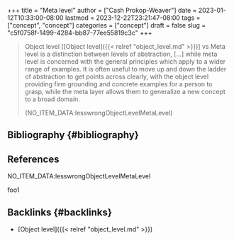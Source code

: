 +++
title = "Meta level"
author = ["Cash Prokop-Weaver"]
date = 2023-01-12T10:33:00-08:00
lastmod = 2023-12-22T23:21:47-08:00
tags = ["concept", "concept"]
categories = ["concept"]
draft = false
slug = "c5f0758f-1499-4284-bb87-77ee55819c3c"
+++

> Object level [[Object level]({{< relref "object_level.md" >}})] vs Meta level is a distinction between levels of abstraction, [...] while meta level is concerned with the general principles which apply to a wider range of examples. It is often useful to move up and down the ladder of abstraction to get points across clearly, with the object level providing firm grounding and concrete examples for a person to grasp, while the meta layer allows them to generalize a new concept to a broad domain.
>
> (NO_ITEM_DATA:lesswrongObjectLevelMetaLevel)


## Bibliography {#bibliography}

## References

<style>.csl-entry{text-indent: -1.5em; margin-left: 1.5em;}</style><div class="csl-bib-body">
  <div class="csl-entry">NO_ITEM_DATA:lesswrongObjectLevelMetaLevel</div>
</div>

foo1


## Backlinks {#backlinks}

-   [Object level]({{< relref "object_level.md" >}})

